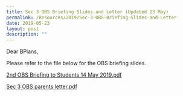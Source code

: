 ```yaml
---
title: Sec 3 OBS Briefing Slides and Letter (Updated 23 May)
permalink: /Resources/2019/Sec-3-OBS-Briefing-Slides-and-Letter
date: 2019-05-23
layout: post
description: ""
---
```

Dear BPians,

  

Please refer to the file below for the OBS briefing slides.

  

[2nd OBS Briefing to Students 14 May 2019.pdf](/files/2nd%20OBS%20Briefing%20to%20Students%2014%20May%202019.pdf)

[Sec 3 OBS parents letter.pdf](/files/Sec%203%20OBS%20parents%20letter.pdf)